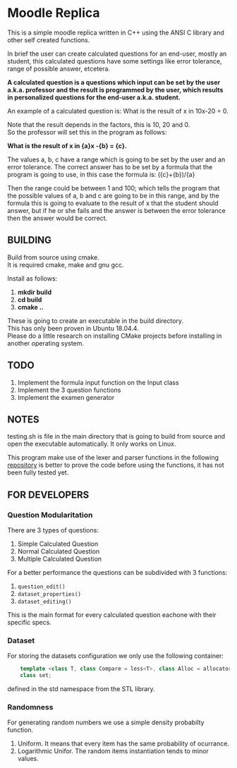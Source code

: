# Moodle Replica

This is a simple moodle replica written in C++ using the ANSI C library and other self created functions.   

In brief the user can create calculated questions for an end-user, mostly an student, this calculated questions have some settings like error tolerance, range of possible answer, etcetera.    

**A calculated question is a questions which input can be set by the user a.k.a. professor and the result is programmed by the user, which results in personalized questions for the end-user a.k.a. student.**

An example of a calculated question is: 
What is the result of x in 10x-20 = 0.  

Note that the result depends in the factors, this is 10, 20 and 0.  
So the professor will set this in the program as follows:  

**What is the result of x in {a}x -{b} = {c}.**

The values a, b, c have a range which is going to be set by the user and an error tolerance. The correct answer has to be set by a formula that the program is going to use, in this case the formula is:
({c}+{b})/{a}   

Then the range could be between 1 and 100; which tells the program that the possible values of a, b and c are going to be in this range, and by the formula this is going to evaluate to the result of x that the student should answer, but if he or she fails and the answer is between the error tolerance then the answer would be correct.  

## BUILDING
Build from source using cmake.  
It is required cmake, make and gnu gcc.  

Install as follows:  
1. **mkdir build**
2. **cd build**
3. **cmake ..**

These is going to create an executable in the build directory.  
This has only been proven in Ubuntu 18.04.4.  
Please do a little research on installing CMake projects before installing in another operating system.  

## TODO
1. Implement the formula input function on the Input class
2. Implement the 3 question functions
3. Implement the examen generator

## NOTES
testing.sh is file in the main directory that is going to build from source and open the executable automatically. It only works on Linux.  

This program make use of the lexer and parser functions in the following [repository](https://github.com/Uriegas/Lexer-Parser-in-Cpp) is better to prove the code before using the functions, it has not been fully tested yet.  

## FOR DEVELOPERS   
### Question Modularitation
There are 3 types of questions:  
1. Simple Calculated Question
2. Normal Calculated Question
3. Multiple Calculated Question

For a better performance the questions can be subdivided with 3 functions:  
1. `question_edit()`
2. `dataset_properties()`
3. `dataset_editing()`

This is the main format for every calculated question eachone with their specific specs.  

### Dataset
For storing the datasets configuration we only use the following container:   
```c++
    template <class T, class Compare = less<T>, class Alloc = allocator<T>>
    class set;
```
defined in the std namespace from the STL library.  

### Randomness
For generating random numbers we use a simple density probabilty function.  
1. Uniform. It means that every item has the same probability of ocurrance.
2. Logarithmic Unifor. The random items instantiation tends to minor values.

